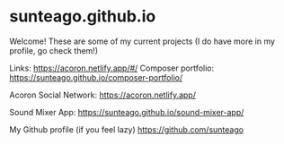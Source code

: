 # sunteago.github.io

Welcome!
These are some of my current projects (I do have more in my profile, go check them!)

Links:
https://acoron.netlify.app/#/
Composer portfolio:
https://sunteago.github.io/composer-portfolio/

Acoron Social Network:
https://acoron.netlify.app/

Sound Mixer App:
https://sunteago.github.io/sound-mixer-app/


My Github profile (if you feel lazy)
https://github.com/sunteago
